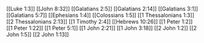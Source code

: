 [[Luke 1:3]]
[[John 8:32]]
[[Galatians 2:5]]
[[Galatians 2:14]]
[[Galatians 3:1]]
[[Galatians 5:7]]
[[Ephesians 1:4]]
[[Colossians 1:5]]
[[1 Thessalonians 1:3]]
[[2 Thessalonians 2:13]]
[[1 Timothy 2:4]]
[[Hebrews 10:26]]
[[1 Peter 1:2]]
[[1 Peter 1:22]]
[[1 Peter 5:1]]
[[1 John 2:21]]
[[1 John 3:18]]
[[2 John 1:2]]
[[2 John 1:5]]
[[2 John 1:13]]
